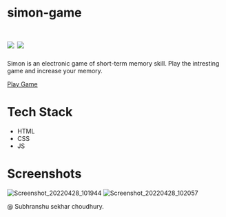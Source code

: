 # simon-game
# <img src="https://img.shields.io/badge/Status%3A-Complete-green"> <img src="https://img.shields.io/badge/Responsive%3A-Yes-yellow">
Simon is an electronic game of short-term memory skill. Play the intresting game and increase your memory.

[Play Game](https://subhranshuchoudhury.github.io/simon-game)

# Tech Stack
 - HTML
 - CSS
 - JS

# Screenshots

![Screenshot_20220428_101944](https://user-images.githubusercontent.com/63858190/165680068-a46436f4-c30d-4e8e-b59e-505b34284ddf.png)
![Screenshot_20220428_102057](https://user-images.githubusercontent.com/63858190/165680073-fe3c6fe5-0a71-4d18-b33a-e846f44eed38.png)

@ Subhranshu sekhar choudhury.

